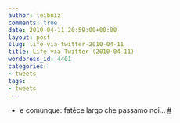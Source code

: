 ```yaml
---
author: leibniz
comments: true
date: 2010-04-11 20:59:00+00:00
layout: post
slug: life-via-twitter-2010-04-11
title: Life via Twitter (2010-04-11)
wordpress_id: 4401
categories:
- tweets
tags:
- tweets
---
```



	
  * e comunque: fatéce largo che passamo noi... [#](http://twitter.com/leibniz/statuses/11997861094)


